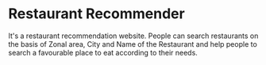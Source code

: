 # Restaurant Recommender

It's a restaurant recommendation website. People can search restaurants on the basis of Zonal area, City and Name of the Restaurant and help people to search a favourable place to eat according to their needs.
